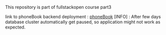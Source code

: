 This repository is part of fullstackopen course part3

link to phoneBook backend deployment : [phoneBook](https://phonebook-backend-4ass.onrender.com/)
[INFO] : After few days database cluster automatically get paused, so application might not work as expected.

